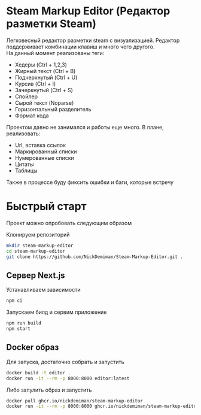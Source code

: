 # Steam Markup Editor (Редактор разметки Steam)  
Легковесный редактор разметки steam с визуализацией. Редактор поддерживает комбинации клавиш и много чего другого.  
На данный момент реализованы теги:  
- Хедеры (Ctrl + 1,2,3)  
- Жирный текст (Ctrl + B)  
- Подчеркнутый (Ctrl + U)  
- Курсив (Ctrl + I)  
- Зачеркнутый (Ctrl + S)  
- Спойлер  
- Сырой текст (Noparse)  
- Горизонтальный разделитель  
- Формат кода  

Проектом давно не занимался и работы еще много. В плане, реализовать:  
- Url, вставка ссылок
- Маркированный списки
- Нумерованные списки
- Цитаты
- Таблицы  

Также в процессе буду фиксить ошибки и баги, которые встречу

# Быстрый старт
Проект можно опробовать следующим образом

Клонируем репозиторий  
```bash
mkdir steam-markup-editor
cd steam-markup-editor
git clone https://github.com/NickDemiman/Steam-Markup-Editor.git .
```

## Сервер Next.js
Устанавливаем зависимости
```bash
npm ci
```

Запускаем билд и сервим приложение
```bash
npm run build
npm start
```

## Docker образ
Для запуска, достаточно собрать и запустить  
```bash
docker build -t editor .
docker run -it --rm -p 8000:8000 editor:latest
```  

Либо запулить образ и запустить
```bash
docker pull ghcr.io/nickdemiman/steam-markup-editor
docker run -it --rm -p 8000:8000 ghcr.io/nickdemiman/steam-markup-editor
```
